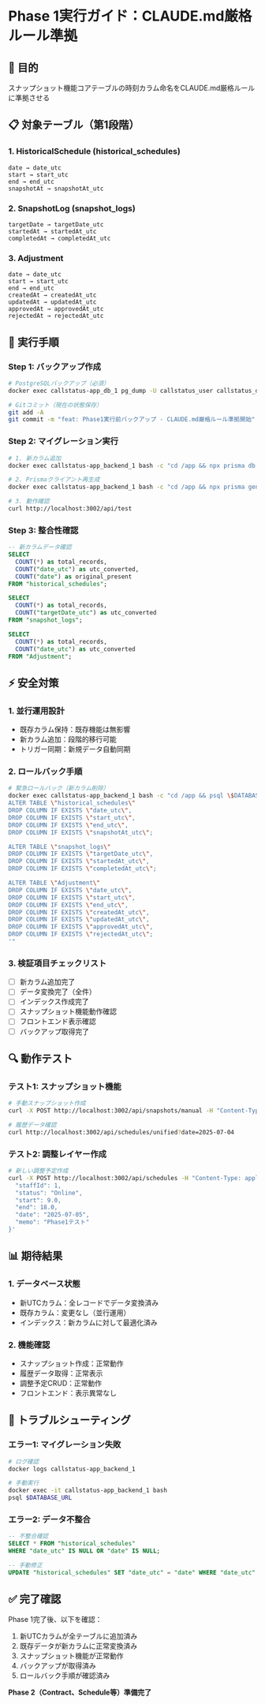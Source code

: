 # Phase 1実行ガイド：CLAUDE.md厳格ルール準拠

## 🎯 目的
スナップショット機能コアテーブルの時刻カラム命名をCLAUDE.md厳格ルールに準拠させる

## 📋 対象テーブル（第1段階）

### 1. HistoricalSchedule (historical_schedules)
```
date → date_utc
start → start_utc  
end → end_utc
snapshotAt → snapshotAt_utc
```

### 2. SnapshotLog (snapshot_logs)
```
targetDate → targetDate_utc
startedAt → startedAt_utc
completedAt → completedAt_utc
```

### 3. Adjustment
```
date → date_utc
start → start_utc
end → end_utc
createdAt → createdAt_utc
updatedAt → updatedAt_utc
approvedAt → approvedAt_utc
rejectedAt → rejectedAt_utc
```

## 🚀 実行手順

### Step 1: バックアップ作成
```bash
# PostgreSQLバックアップ（必須）
docker exec callstatus-app_db_1 pg_dump -U callstatus_user callstatus_db > backup_phase1_$(date +%Y%m%d_%H%M%S).sql

# Gitコミット（現在の状態保存）
git add -A
git commit -m "feat: Phase1実行前バックアップ - CLAUDE.md厳格ルール準拠開始"
```

### Step 2: マイグレーション実行
```bash
# 1. 新カラム追加
docker exec callstatus-app_backend_1 bash -c "cd /app && npx prisma db execute --file ./prisma/migrations/phase1_claude_md_utc_compliance/migration.sql"

# 2. Prismaクライアント再生成
docker exec callstatus-app_backend_1 bash -c "cd /app && npx prisma generate"

# 3. 動作確認
curl http://localhost:3002/api/test
```

### Step 3: 整合性確認
```sql
-- 新カラムデータ確認
SELECT 
  COUNT(*) as total_records,
  COUNT("date_utc") as utc_converted,
  COUNT("date") as original_present
FROM "historical_schedules";

SELECT 
  COUNT(*) as total_records,
  COUNT("targetDate_utc") as utc_converted
FROM "snapshot_logs";

SELECT 
  COUNT(*) as total_records,
  COUNT("date_utc") as utc_converted
FROM "Adjustment";
```

## ⚡ 安全対策

### 1. 並行運用設計
- 既存カラム保持：既存機能は無影響
- 新カラム追加：段階的移行可能
- トリガー同期：新規データ自動同期

### 2. ロールバック手順
```bash
# 緊急ロールバック（新カラム削除）
docker exec callstatus-app_backend_1 bash -c "cd /app && psql \$DATABASE_URL -c '
ALTER TABLE \"historical_schedules\" 
DROP COLUMN IF EXISTS \"date_utc\",
DROP COLUMN IF EXISTS \"start_utc\",
DROP COLUMN IF EXISTS \"end_utc\",
DROP COLUMN IF EXISTS \"snapshotAt_utc\";

ALTER TABLE \"snapshot_logs\"
DROP COLUMN IF EXISTS \"targetDate_utc\",
DROP COLUMN IF EXISTS \"startedAt_utc\",
DROP COLUMN IF EXISTS \"completedAt_utc\";

ALTER TABLE \"Adjustment\"
DROP COLUMN IF EXISTS \"date_utc\",
DROP COLUMN IF EXISTS \"start_utc\", 
DROP COLUMN IF EXISTS \"end_utc\",
DROP COLUMN IF EXISTS \"createdAt_utc\",
DROP COLUMN IF EXISTS \"updatedAt_utc\",
DROP COLUMN IF EXISTS \"approvedAt_utc\",
DROP COLUMN IF EXISTS \"rejectedAt_utc\";
'"
```

### 3. 検証項目チェックリスト
- [ ] 新カラム追加完了
- [ ] データ変換完了（全件）
- [ ] インデックス作成完了
- [ ] スナップショット機能動作確認
- [ ] フロントエンド表示確認
- [ ] バックアップ取得完了

## 🔍 動作テスト

### テスト1: スナップショット機能
```bash
# 手動スナップショット作成
curl -X POST http://localhost:3002/api/snapshots/manual -H "Content-Type: application/json" -d '{"date":"2025-07-04"}'

# 履歴データ確認
curl http://localhost:3002/api/schedules/unified?date=2025-07-04
```

### テスト2: 調整レイヤー作成
```bash
# 新しい調整予定作成
curl -X POST http://localhost:3002/api/schedules -H "Content-Type: application/json" -d '{
  "staffId": 1,
  "status": "Online",
  "start": 9.0,
  "end": 18.0,
  "date": "2025-07-05",
  "memo": "Phase1テスト"
}'
```

## 📊 期待結果

### 1. データベース状態
- 新UTCカラム：全レコードでデータ変換済み
- 既存カラム：変更なし（並行運用）
- インデックス：新カラムに対して最適化済み

### 2. 機能確認
- スナップショット作成：正常動作
- 履歴データ取得：正常表示
- 調整予定CRUD：正常動作
- フロントエンド：表示異常なし

## 🚨 トラブルシューティング

### エラー1: マイグレーション失敗
```bash
# ログ確認
docker logs callstatus-app_backend_1

# 手動実行
docker exec -it callstatus-app_backend_1 bash
psql $DATABASE_URL
```

### エラー2: データ不整合
```sql
-- 不整合確認
SELECT * FROM "historical_schedules" 
WHERE "date_utc" IS NULL OR "date" IS NULL;

-- 手動修正
UPDATE "historical_schedules" SET "date_utc" = "date" WHERE "date_utc" IS NULL;
```

## ✅ 完了確認

Phase 1完了後、以下を確認：
1. 新UTCカラムが全テーブルに追加済み
2. 既存データが新カラムに正常変換済み
3. スナップショット機能が正常動作
4. バックアップが取得済み
5. ロールバック手順が確認済み

**Phase 2（Contract、Schedule等）準備完了**